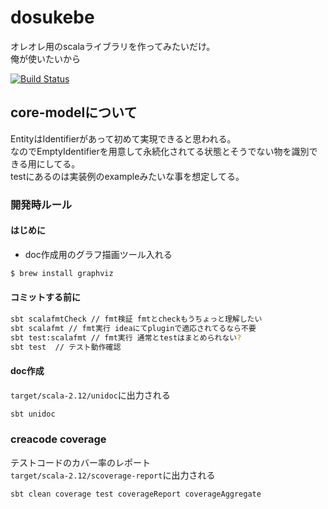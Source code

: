 # dosukebe
オレオレ用のscalaライブラリを作ってみたいだけ。  
俺が使いたいから

[![Build Status](https://travis-ci.org/ugdark/dosukebe.svg?branch=master)](https://travis-ci.org/ugdark/dosukebe)


## core-modelについて

EntityはIdentifierがあって初めて実現できると思われる。  
なのでEmptyIdentifierを用意して永続化されてる状態とそうでない物を識別できる用にしてる。  
testにあるのは実装例のexampleみたいな事を想定してる。  



### 開発時ルール

#### はじめに

- doc作成用のグラフ描画ツール入れる

```bash
$ brew install graphviz
```


#### コミットする前に

```bash
sbt scalafmtCheck // fmt検証 fmtとcheckもうちょっと理解したい
sbt scalafmt // fmt実行 ideaにてpluginで適応されてるなら不要
sbt test:scalafmt // fmt実行 通常とtestはまとめられない?
sbt test  // テスト動作確認
```


#### doc作成

`target/scala-2.12/unidoc`に出力される

```bash
sbt unidoc
```

### creacode coverage

テストコードのカバー率のレポート  
`target/scala-2.12/scoverage-report`に出力される

```bash
sbt clean coverage test coverageReport coverageAggregate
```